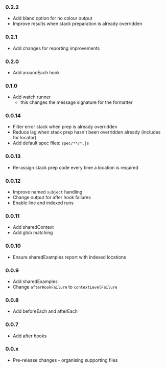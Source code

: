 ### 0.2.2
* Add bland option for no colour output
* Improve results when stack preparation is already overridden

### 0.2.1
* Add changes for reporting improvements

### 0.2.0
* Add aroundEach hook

### 0.1.0
* Add watch runner
  - this changes the message signature for the formatter

### 0.0.14
* Filter error stack when prep is already overridden
* Reduce lag when stack prep hasn't been overridden already (includes for locator)
* Add default spec files: `spec/**/*.js`

### 0.0.13
* Re-assign stack prep code every time a location is required

### 0.0.12
* Improve named `subject` handling
* Change output for after hook failures
* Enable line and indexed runs

### 0.0.11
* Add sharedContext
* Add glob matching

### 0.0.10
* Ensure sharedExamples report with indexed locations

### 0.0.9
* Add sharedExamples
* Change `afterHookFailure` to `contextLevelFailure`

### 0.0.8
* Add beforeEach and afterEach

### 0.0.7
* Add after hooks

### 0.0.x
* Pre-release changes - organising supporting files
